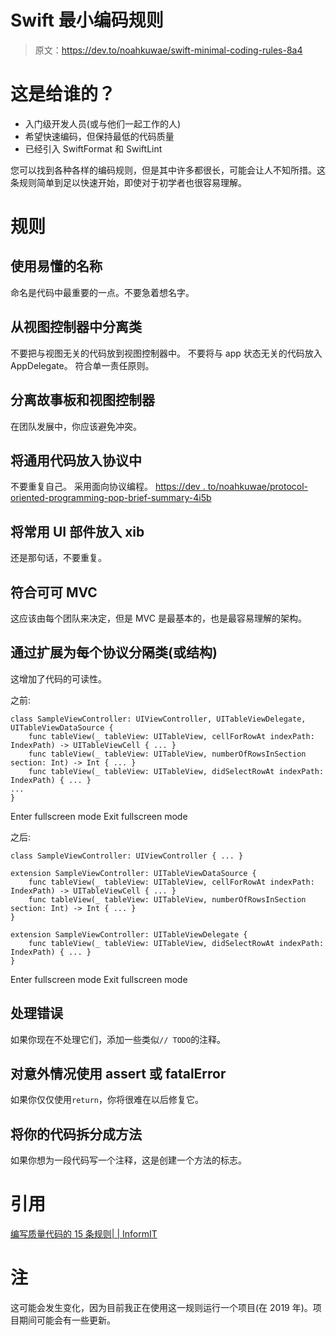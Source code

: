 # Swift 最小编码规则

> 原文：<https://dev.to/noahkuwae/swift-minimal-coding-rules-8a4>

# 这是给谁的？

*   入门级开发人员(或与他们一起工作的人)
*   希望快速编码，但保持最低的代码质量
*   已经引入 SwiftFormat 和 SwiftLint

您可以找到各种各样的编码规则，但是其中许多都很长，可能会让人不知所措。这条规则简单到足以快速开始，即使对于初学者也很容易理解。

# 规则

## 使用易懂的名称

命名是代码中最重要的一点。不要急着想名字。

## 从视图控制器中分离类

不要把与视图无关的代码放到视图控制器中。
不要将与 app 状态无关的代码放入 AppDelegate。
符合单一责任原则。

## 分离故事板和视图控制器

在团队发展中，你应该避免冲突。

## 将通用代码放入协议中

不要重复自己。
采用面向协议编程。
[https://dev . to/noahkuwae/protocol-oriented-programming-pop-brief-summary-4i5b](https://dev.to/noahkuwae/protocol-oriented-programming-pop-brief-summary-4i5b)

## 将常用 UI 部件放入 xib

还是那句话，不要重复。

## 符合可可 MVC

这应该由每个团队来决定，但是 MVC 是最基本的，也是最容易理解的架构。

## 通过扩展为每个协议分隔类(或结构)

这增加了代码的可读性。

之前:

```
class SampleViewController: UIViewController, UITableViewDelegate, UITableViewDataSource {
    func tableView(_ tableView: UITableView, cellForRowAt indexPath: IndexPath) -> UITableViewCell { ... }
    func tableView(_ tableView: UITableView, numberOfRowsInSection section: Int) -> Int { ... }
    func tableView(_ tableView: UITableView, didSelectRowAt indexPath: IndexPath) { ... }
...
} 
```

Enter fullscreen mode Exit fullscreen mode

之后:

```
class SampleViewController: UIViewController { ... }

extension SampleViewController: UITableViewDataSource {
    func tableView(_ tableView: UITableView, cellForRowAt indexPath: IndexPath) -> UITableViewCell { ... }
    func tableView(_ tableView: UITableView, numberOfRowsInSection section: Int) -> Int { ... }
}

extension SampleViewController: UITableViewDelegate {
    func tableView(_ tableView: UITableView, didSelectRowAt indexPath: IndexPath) { ... }
} 
```

Enter fullscreen mode Exit fullscreen mode

## 处理错误

如果你现在不处理它们，添加一些类似`// TODO`的注释。

## 对意外情况使用 assert 或 fatalError

如果你仅仅使用`return`，你将很难在以后修复它。

## 将你的代码拆分成方法

如果你想为一段代码写一个注释，这是创建一个方法的标志。

# 引用

[编写质量代码的 15 条规则| | InformIT](http://www.informit.com/articles/article.aspx?p=2223710)

# 注

这可能会发生变化，因为目前我正在使用这一规则运行一个项目(在 2019 年)。项目期间可能会有一些更新。